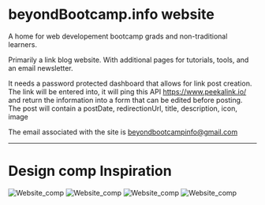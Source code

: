 # beyondBootcamp.info website

A home for web developement bootcamp grads and non-traditional learners.   

Primarily a link blog website.  With additional pages for tutorials, tools, and an email newsletter.

It needs a password protected dashboard that allows for link post creation.  The link will be entered into, it will ping this API https://www.peekalink.io/ and return the information into a form that can be edited before posting.  The post will contain a postDate, redirectionUrl, title, description, icon, image

The email associated with the site is beyondbootcampinfo@gmail.com

------------------------------------
# Design comp Inspiration

![Website_comp](/img/comp01.jpg)
![Website_comp](/img/comp02.jpg)
![Website_comp](/img/comp03.jpg)
![Website_comp](/img/comp04.jpg)